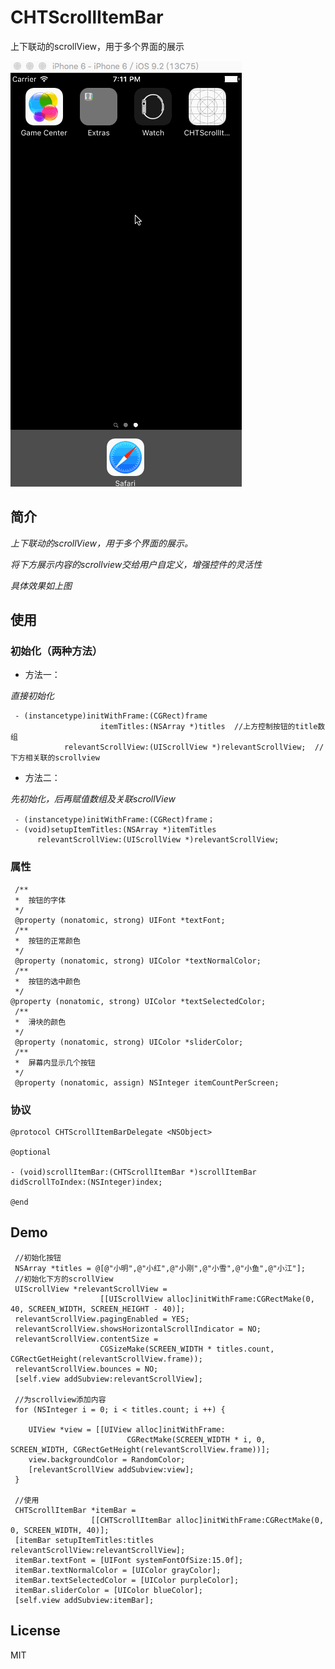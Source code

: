 # CHTScrollItemBar

上下联动的scrollView，用于多个界面的展示

![CHTScrollItemBar](https://github.com/ChanRoy/CHTScrollItemBar/blob/master/CHTScrollItemBar.gif)

## 简介

*上下联动的scrollView，用于多个界面的展示。*

*将下方展示内容的scrollview交给用户自定义，增强控件的灵活性*

*具体效果如上图*

## 使用

### 初始化（两种方法）

 + 方法一：

*直接初始化*

     - (instancetype)initWithFrame:(CGRect)frame
                        itemTitles:(NSArray *)titles  //上方控制按钮的title数组
                relevantScrollView:(UIScrollView *)relevantScrollView;  //下方相关联的scrollview

 + 方法二：

*先初始化，后再赋值数组及关联scrollView*

     - (instancetype)initWithFrame:(CGRect)frame；
     - (void)setupItemTitles:(NSArray *)itemTitles
          relevantScrollView:(UIScrollView *)relevantScrollView;
          
### 属性

     /**
     *  按钮的字体
     */
     @property (nonatomic, strong) UIFont *textFont;
     /**
     *  按钮的正常颜色
     */
     @property (nonatomic, strong) UIColor *textNormalColor;
     /**
     *  按钮的选中颜色
     */
    @property (nonatomic, strong) UIColor *textSelectedColor;
     /**
     *  滑块的颜色
     */
     @property (nonatomic, strong) UIColor *sliderColor;
     /**
     *  屏幕内显示几个按钮
     */
     @property (nonatomic, assign) NSInteger itemCountPerScreen;
    
### 协议

```
@protocol CHTScrollItemBarDelegate <NSObject>

@optional

- (void)scrollItemBar:(CHTScrollItemBar *)scrollItemBar didScrollToIndex:(NSInteger)index;

@end
```
 
## Demo
     
     //初始化按钮
     NSArray *titles = @[@"小明",@"小红",@"小刚",@"小雪",@"小鱼",@"小江"];
     //初始化下方的scrollView
     UIScrollView *relevantScrollView =
                        [[UIScrollView alloc]initWithFrame:CGRectMake(0, 40, SCREEN_WIDTH, SCREEN_HEIGHT - 40)];
     relevantScrollView.pagingEnabled = YES;
     relevantScrollView.showsHorizontalScrollIndicator = NO;
     relevantScrollView.contentSize = 
                        CGSizeMake(SCREEN_WIDTH * titles.count, CGRectGetHeight(relevantScrollView.frame));
     relevantScrollView.bounces = NO;
     [self.view addSubview:relevantScrollView];
    
     //为scrollview添加内容
     for (NSInteger i = 0; i < titles.count; i ++) {
        
        UIView *view = [[UIView alloc]initWithFrame:
                              CGRectMake(SCREEN_WIDTH * i, 0, SCREEN_WIDTH, CGRectGetHeight(relevantScrollView.frame))];
        view.backgroundColor = RandomColor;
        [relevantScrollView addSubview:view];
     }
    
     //使用
     CHTScrollItemBar *itemBar = 
                      [[CHTScrollItemBar alloc]initWithFrame:CGRectMake(0, 0, SCREEN_WIDTH, 40)];
     [itemBar setupItemTitles:titles relevantScrollView:relevantScrollView];
     itemBar.textFont = [UIFont systemFontOfSize:15.0f];
     itemBar.textNormalColor = [UIColor grayColor];
     itemBar.textSelectedColor = [UIColor purpleColor];
     itemBar.sliderColor = [UIColor blueColor];
     [self.view addSubview:itemBar];
     
## License
MIT


